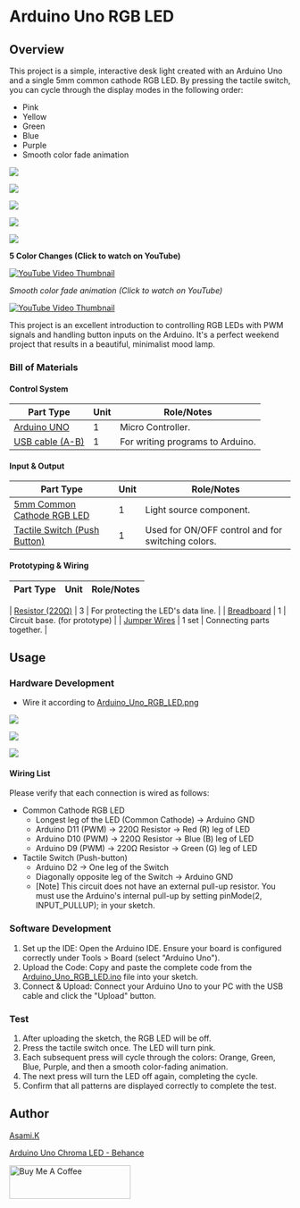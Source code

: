 # Arduino Uno RGB LED

## Overview

This project is a simple, interactive desk light created with an Arduino Uno and a single 5mm common cathode RGB LED. By pressing the tactile switch, you can cycle through the display modes in the following order:

- Pink
- Yellow
- Green
- Blue
- Purple
- Smooth color fade animation

![](https://mir-cdn.behance.net/v1/rendition/project_modules/max_3840_webp/6226e6229627251.6867e0d1bb8c7.jpg)

![](https://mir-s3-cdn-cf.behance.net/project_modules/max_3840_webp/ba3420229627251.6867e0d1bacc1.jpg)

![](https://mir-s3-cdn-cf.behance.net/project_modules/max_3840_webp/5d5c6a229627251.6867e0d1bb195.jpg)

![](https://mir-s3-cdn-cf.behance.net/project_modules/max_3840_webp/938d8b229627251.6867e0d1bc328.jpg)

![](https://mir-s3-cdn-cf.behance.net/project_modules/max_3840_webp/e95a45229627251.6867e0d1bc881.jpg)

**5 Color Changes (Click to watch on YouTube)**


[![YouTube Video Thumbnail](https://i.ytimg.com/vi/HZucglmYSCs/hqdefault.jpg)](https://youtu.be/HZucglmYSCs?si=rXBTJWtdmKFi_rcF)

*Smooth color fade animation (Click to watch on YouTube)*

[![YouTube Video Thumbnail](https://i.ytimg.com/vi/dp0oIES4NKo/hqdefault.jpg)](https://youtu.be/dp0oIES4NKo?si=npvw56pW3KhWuZMV)


This project is an excellent introduction to controlling RGB LEDs with PWM signals and handling button inputs on the Arduino. It's a perfect weekend project that results in a beautiful, minimalist mood lamp.


### Bill of Materials

#### Control System

| Part Type                                  | Unit | Role/Notes                       |
| ------------------------------------------ | ---- | -------------------------------- |
| [Arduino UNO](https://amzn.to/44nRXEA)     | 1    | Micro Controller.                |
| [USB cable (A-B)](https://amzn.to/407P2xg) | 1    | For writing programs to Arduino. |


#### Input & Output

| Part Type                                               | Unit | Role/Notes                                        |
| ------------------------------------------------------- | ---- | ------------------------------------------------- |
| [5mm Common Cathode RGB LED](https://amzn.to/4lmJuaE)   | 1    | Light source component.                           |
| [Tactile Switch (Push Button)](https://amzn.to/3T0gNUF) | 1    | Used for ON/OFF control and for switching colors. |


#### Prototyping & Wiring

| Part Type                                               | Unit  | Role/Notes                                        |
| ------------------------------------------------------- | ----- | ------------------------------------------------- |

| [Resistor (220Ω)](https://amzn.to/4kMejW2) | 3     | For protecting the LED's data line. |
| [Breadboard](https://amzn.to/40bMzlk)      | 1     | Circuit base. (for prototype)       |
| [Jumper Wires](https://amzn.to/45voWYC)    | 1 set | Connecting parts together.          |


## Usage

### Hardware Development

-  Wire it according to [Arduino_Uno_RGB_LED.png](https://github.com/asamiile/diy-electronics/blob/main/Arduino_Uno_RGB_LED/diagrams/Arduino_Uno_RGB_LED.png)

![](https://mir-s3-cdn-cf.behance.net/project_modules/max_3840_webp/4fc92f229627251.6867e0d0b3b1b.jpg)

![](https://mir-s3-cdn-cf.behance.net/project_modules/max_3840_webp/fbf47c229627251.6867e0d0b35f8.jpg)

![](https://mir-s3-cdn-cf.behance.net/project_modules/max_3840_webp/eb167d229627251.6867e0d0b3081.jpg)


#### Wiring List

Please verify that each connection is wired as follows:

- Common Cathode RGB LED
  - Longest leg of the LED (Common Cathode) → Arduino GND
  - Arduino D11 (PWM) → 220Ω Resistor  → Red (R) leg of LED
  - Arduino D10 (PWM) → 220Ω Resistor  → Blue (B) leg of LED
  - Arduino D9 (PWM) → 220Ω Resistor  → Green (G) leg of LED
- Tactile Switch (Push-button)
  - Arduino D2 → One leg of the Switch
  - Diagonally opposite leg of the Switch → Arduino GND
  - [Note] This circuit does not have an external pull-up resistor. You must use the Arduino's internal pull-up by setting pinMode(2, INPUT_PULLUP); in your sketch.

### Software Development

1. Set up the IDE: Open the Arduino IDE. Ensure your board is configured correctly under Tools > Board (select "Arduino Uno").
2. Upload the Code: Copy and paste the complete code from the [Arduino_Uno_RGB_LED.ino](Arduino_Uno_RGB_LED/sketch/sketch_jul4a/Arduino_Uno_RGB_LED/Arduino_Uno_RGB_LED.ino) file into your sketch.
3. Connect & Upload: Connect your Arduino Uno to your PC with the USB cable and click the "Upload" button.


### Test

1. After uploading the sketch, the RGB LED will be off.
2. Press the tactile switch once. The LED will turn pink.
3. Each subsequent press will cycle through the colors: Orange, Green, Blue, Purple, and then a smooth color-fading animation.
4. The next press will turn the LED off again, completing the cycle.
5. Confirm that all patterns are displayed correctly to complete the test.


<!-- ## Final Assembly

This project can be moved from a breadboard prototype to a more permanent and polished product by soldering the components onto a universal prototyping board and designing a custom 3D-printed enclosure.


### 1. Soldering to a Prototyping Board

Once the circuit is confirmed to work on the breadboard, the next step is to create a permanent version by soldering. This makes the project durable and compact.

To create a compact and final product, the larger Arduino Uno used for prototyping is replaced with the much smaller Seeed Studio XIAO microcontroller. This allows the entire circuit to fit on a very small piece of prototyping board, making it ideal for a minimal desk lamp.

Below are the parts needed for this final, miniaturized version.

### Bill of Materials (for Final Assembly)

| Part Type                                               | Unit  | Role/Notes                                        |
| ------------------------------------------------------- | ----- | ------------------------------------------------- |
| [Seeed Studio XIAO RP2040](https://amzn.to/3TrkrHs)     | 1     | Micro Controller.                                    |
| [5mm Common Cathode RGB LED](https://amzn.to/4lmJuaE)   | 1     | Light source component.                           |
| [Tactile Switch (Push Button)](https://amzn.to/3T0gNUF) | 1     | Used for ON/OFF control and for switching colors. |
| [Resistor (220Ω)](https://amzn.to/4kMejW2)              | 3     | For protecting the LED's data line.               |
| [PCB](https://amzn.to/402bcRD)                          | 1     | Permanent circuit base for soldering.             |
| [Solid-core wire](https://amzn.to/44JYMR3)              | 1 set | For creating permanent connections on the PCB.    |
| [USB-C cable](https://amzn.to/407P2xg)                  | 1     | For programming and powering the XIAO.            |


### 2. 3D-Printed Enclosure
A custom case can be designed to house the circuit board, LED, and switch, turning it into a beautiful desk object.
- Material: Using a white or translucent filament is recommended, as it diffuses the light from the RGB LED, creating a soft, glowing effect.
- Design: The enclosure can be designed with an integrated holder to keep the LED perfectly straight. A small opening will be needed for the USB cable to connect to the microcontroller.
- Assembly: The final step is to place the soldered circuit board inside the 3D-printed case to complete your custom lamp. -->


## Author

[Asami.K](https://asami.tokyo/)

[Arduino Uno Chroma LED - Behance](https://www.behance.net/gallery/229627251/Arduino-Uno-Chroma-LED)

<a href="https://www.buymeacoffee.com/asamiile" target="_blank"><img src="https://cdn.buymeacoffee.com/buttons/v2/default-yellow.png" alt="Buy Me A Coffee" style="height: 60px !important;width: 217px !important;" ></a>
